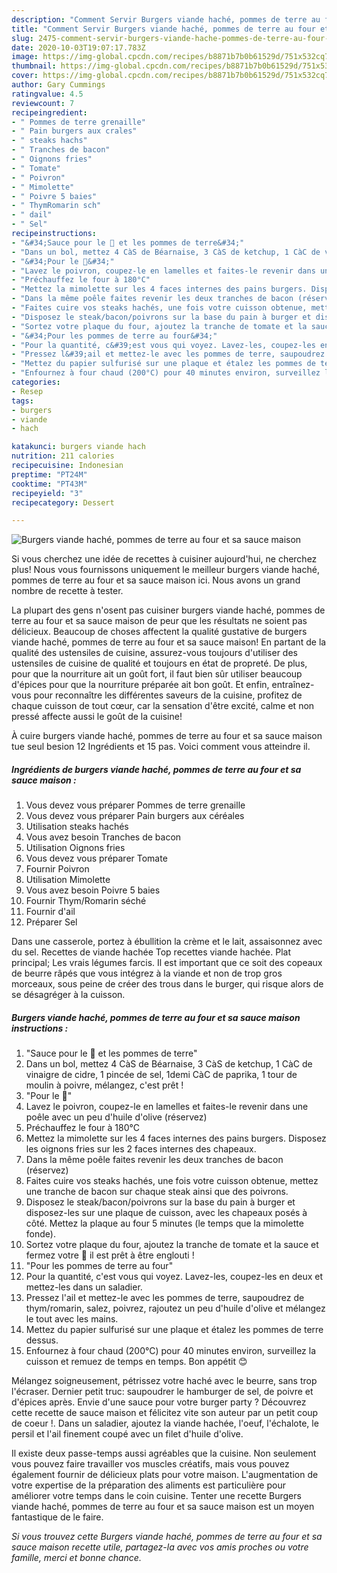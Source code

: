 ```yaml
---
description: "Comment Servir Burgers viande haché, pommes de terre au four et sa sauce maison"
title: "Comment Servir Burgers viande haché, pommes de terre au four et sa sauce maison"
slug: 2475-comment-servir-burgers-viande-hache-pommes-de-terre-au-four-et-sa-sauce-maison
date: 2020-10-03T19:07:17.783Z
image: https://img-global.cpcdn.com/recipes/b8871b7b0b61529d/751x532cq70/burgers-viande-hache-pommes-de-terre-au-four-et-sa-sauce-maison-photo-principale-de-la-recette.jpg
thumbnail: https://img-global.cpcdn.com/recipes/b8871b7b0b61529d/751x532cq70/burgers-viande-hache-pommes-de-terre-au-four-et-sa-sauce-maison-photo-principale-de-la-recette.jpg
cover: https://img-global.cpcdn.com/recipes/b8871b7b0b61529d/751x532cq70/burgers-viande-hache-pommes-de-terre-au-four-et-sa-sauce-maison-photo-principale-de-la-recette.jpg
author: Gary Cummings
ratingvalue: 4.5
reviewcount: 7
recipeingredient:
- " Pommes de terre grenaille"
- " Pain burgers aux crales"
- " steaks hachs"
- " Tranches de bacon"
- " Oignons fries"
- " Tomate"
- " Poivron"
- " Mimolette"
- " Poivre 5 baies"
- " ThymRomarin sch"
- " dail"
- " Sel"
recipeinstructions:
- "&#34;Sauce pour le 🍔 et les pommes de terre&#34;"
- "Dans un bol, mettez 4 CàS de Béarnaise, 3 CàS de ketchup, 1 CàC de vinaigre de cidre, 1 pincée de sel, 1demi CàC de paprika, 1 tour de moulin à poivre, mélangez, c&#39;est prêt !"
- "&#34;Pour le 🍔&#34;"
- "Lavez le poivron, coupez-le en lamelles et faites-le revenir dans une poêle avec un peu d&#39;huile d&#39;olive (réservez)"
- "Préchauffez le four à 180°C"
- "Mettez la mimolette sur les 4 faces internes des pains burgers. Disposez les oignons fries sur les 2 faces internes des chapeaux."
- "Dans la même poêle faites revenir les deux tranches de bacon (réservez)"
- "Faites cuire vos steaks hachés, une fois votre cuisson obtenue, mettez une tranche de bacon sur chaque steak ainsi que des poivrons."
- "Disposez le steak/bacon/poivrons sur la base du pain à burger et disposez-les sur une plaque de cuisson, avec les chapeaux posés à côté. Mettez la plaque au four 5 minutes (le temps que la mimolette fonde)."
- "Sortez votre plaque du four, ajoutez la tranche de tomate et la sauce et fermez votre 🍔 il est prêt à être englouti !"
- "&#34;Pour les pommes de terre au four&#34;"
- "Pour la quantité, c&#39;est vous qui voyez. Lavez-les, coupez-les en deux et mettez-les dans un saladier."
- "Pressez l&#39;ail et mettez-le avec les pommes de terre, saupoudrez de thym/romarin, salez, poivrez, rajoutez un peu d&#39;huile d&#39;olive et mélangez le tout avec les mains."
- "Mettez du papier sulfurisé sur une plaque et étalez les pommes de terre dessus."
- "Enfournez à four chaud (200°C) pour 40 minutes environ, surveillez la cuisson et remuez de temps en temps. Bon appétit 😊"
categories:
- Resep
tags:
- burgers
- viande
- hach

katakunci: burgers viande hach 
nutrition: 211 calories
recipecuisine: Indonesian
preptime: "PT24M"
cooktime: "PT43M"
recipeyield: "3"
recipecategory: Dessert

---
```



![Burgers viande haché, pommes de terre au four et sa sauce maison](https://img-global.cpcdn.com/recipes/b8871b7b0b61529d/751x532cq70/burgers-viande-hache-pommes-de-terre-au-four-et-sa-sauce-maison-photo-principale-de-la-recette.jpg)

Si vous cherchez une idée de recettes à cuisiner aujourd'hui, ne cherchez plus! Nous vous fournissons uniquement le meilleur burgers viande haché, pommes de terre au four et sa sauce maison ici. Nous avons un grand nombre de recette à tester.

La plupart des gens n'osent pas cuisiner burgers viande haché, pommes de terre au four et sa sauce maison de peur que les résultats ne soient pas délicieux. Beaucoup de choses affectent la qualité gustative de burgers viande haché, pommes de terre au four et sa sauce maison! En partant de la qualité des ustensiles de cuisine, assurez-vous toujours d'utiliser des ustensiles de cuisine de qualité et toujours en état de propreté. De plus, pour que la nourriture ait un goût fort, il faut bien sûr utiliser beaucoup d'épices pour que la nourriture préparée ait bon goût. Et enfin, entraînez-vous pour reconnaître les différentes saveurs de la cuisine, profitez de chaque cuisson de tout cœur, car la sensation d'être excité, calme et non pressé affecte aussi le goût de la cuisine!

<!--inarticleads1-->

À cuire burgers viande haché, pommes de terre au four et sa sauce maison tue seul besion 12 Ingrédients et 15 pas. Voici comment vous atteindre il.

##### Ingrédients de burgers viande haché, pommes de terre au four et sa sauce maison :

1. Vous devez vous préparer  Pommes de terre grenaille
1. Vous devez vous préparer  Pain burgers aux céréales
1. Utilisation  steaks hachés
1. Vous avez besoin  Tranches de bacon
1. Utilisation  Oignons fries
1. Vous devez vous préparer  Tomate
1. Fournir  Poivron
1. Utilisation  Mimolette
1. Vous avez besoin  Poivre 5 baies
1. Fournir  Thym/Romarin séché
1. Fournir  d&#39;ail
1. Préparer  Sel


Dans une casserole, portez à ébullition la crème et le lait, assaisonnez avec du sel. Recettes de viande hachée Top recettes viande hachée. Plat principal; Les vrais légumes farcis. Il est important que ce soit des copeaux de beurre râpés que vous intégrez à la viande et non de trop gros morceaux, sous peine de créer des trous dans le burger, qui risque alors de se désagréger à la cuisson. 

<!--inarticleads2-->

##### Burgers viande haché, pommes de terre au four et sa sauce maison instructions :

1. &#34;Sauce pour le 🍔 et les pommes de terre&#34;
1. Dans un bol, mettez 4 CàS de Béarnaise, 3 CàS de ketchup, 1 CàC de vinaigre de cidre, 1 pincée de sel, 1demi CàC de paprika, 1 tour de moulin à poivre, mélangez, c&#39;est prêt !
1. &#34;Pour le 🍔&#34;
1. Lavez le poivron, coupez-le en lamelles et faites-le revenir dans une poêle avec un peu d&#39;huile d&#39;olive (réservez)
1. Préchauffez le four à 180°C
1. Mettez la mimolette sur les 4 faces internes des pains burgers. Disposez les oignons fries sur les 2 faces internes des chapeaux.
1. Dans la même poêle faites revenir les deux tranches de bacon (réservez)
1. Faites cuire vos steaks hachés, une fois votre cuisson obtenue, mettez une tranche de bacon sur chaque steak ainsi que des poivrons.
1. Disposez le steak/bacon/poivrons sur la base du pain à burger et disposez-les sur une plaque de cuisson, avec les chapeaux posés à côté. Mettez la plaque au four 5 minutes (le temps que la mimolette fonde).
1. Sortez votre plaque du four, ajoutez la tranche de tomate et la sauce et fermez votre 🍔 il est prêt à être englouti !
1. &#34;Pour les pommes de terre au four&#34;
1. Pour la quantité, c&#39;est vous qui voyez. Lavez-les, coupez-les en deux et mettez-les dans un saladier.
1. Pressez l&#39;ail et mettez-le avec les pommes de terre, saupoudrez de thym/romarin, salez, poivrez, rajoutez un peu d&#39;huile d&#39;olive et mélangez le tout avec les mains.
1. Mettez du papier sulfurisé sur une plaque et étalez les pommes de terre dessus.
1. Enfournez à four chaud (200°C) pour 40 minutes environ, surveillez la cuisson et remuez de temps en temps. Bon appétit 😊


Mélangez soigneusement, pétrissez votre haché avec le beurre, sans trop l&#39;écraser. Dernier petit truc: saupoudrer le hamburger de sel, de poivre et d&#39;épices après. Envie d&#39;une sauce pour votre burger party ? Découvrez cette recette de sauce maison et félicitez vite son auteur par un petit coup de coeur !. Dans un saladier, ajoutez la viande hachée, l&#39;oeuf, l&#39;échalote, le persil et l&#39;ail finement coupé avec un filet d&#39;huile d&#39;olive. 

<!--inarticleads1-->

<p>
Il existe deux passe-temps aussi agréables que la cuisine. Non seulement vous pouvez faire travailler vos muscles créatifs, mais vous pouvez également fournir de délicieux plats pour votre maison. L'augmentation de votre expertise de la préparation des aliments est particulière pour améliorer votre temps dans le coin cuisine. Tenter une recette Burgers viande haché, pommes de terre au four et sa sauce maison est un moyen fantastique de le faire.
</p>

<p>
<i>Si vous trouvez cette Burgers viande haché, pommes de terre au four et sa sauce maison recette utile, partagez-la avec vos amis proches ou votre famille, merci et bonne chance.</i>
</p>

